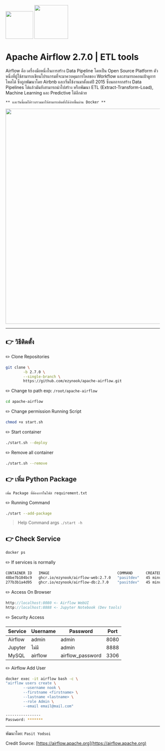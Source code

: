 <img src="https://upload.wikimedia.org/wikipedia/commons/d/de/AirflowLogo.png" width="90">
<img src="https://upload.wikimedia.org/wikipedia/commons/thumb/4/4e/Docker_%28container_engine%29_logo.svg/2560px-Docker_%28container_engine%29_logo.svg.png" width="110">

# Apache Airflow 2.7.0 | ETL tools
Airflow คือ เครื่องมือหนึ่งในการสร้าง Data Pipeline โดยเป็น Open Source Platform ตัวหนึ่งที่ผู้ใช้สามารถเขียนโปรแกรมที่จะมาควบคุมการไหลของ Workflow และสามารถคอนเฝ้าดูการไหลได้ ซึ่งถูกพัฒนาโดย Airbnb และเริ่มใช้งานมาตั้งแต่ปี 2015 ซึ่งนอกจากสร้าง Data Pipelines ได้แล้วมันยังสามารถนำไปสร้าง หรือพัฒนา ETL (Extract-Transform-Load), Machine Learning และ Predictive ได้อีกด้วย 

```** และวันนี้ผมได้รวบรวมมาให้สามารถติดตั้งได้ง่ายขึ้นผ่าน Docker **```

<img src="https://airflow.apache.org/docs/apache-airflow/stable/_images/dags.png" width="700">

---
## 👉 วิธีติดตั้ง
✏️ Clone Repositories
```bash
git clone \
        -b 2.7.0 \
        --single-branch \
        https://github.com/ezynook/apache-airflow.git
```
✏️ Change to path exp: ```/root/apache-airflow```
```bash
cd apache-airflow
```
✏️ Change permission Running Script
```bash
chmod +x start.sh
```
✏️ Start container
```bash
./start.sh --deploy
```
✏️ Remove all container
```bash
./start.sh --remove
```
## 👉 เพิ่ม Python Package

```เพิ่ม Package ที่ต้องการในไฟล์ requirement.txt```

✏️ Running Command
```bash
./start --add-package
```
> Help Command args ```./start -h```

## 👉 Check Service
```bash
docker ps
```
✏️ If services is normally
```bash
CONTAINER ID   IMAGE                               COMMAND      CREATED          STATUS          PORTS                                                                                  NAMES
48be7b104bc9   ghcr.io/ezynook/airflow-web:2.7.0   "pasitdev"   45 minutes ago   Up 45 minutes   0.0.0.0:8080->8080/tcp, :::8080->8080/tcp, 0.0.0.0:8888->8888/tcp, :::8888->8888/tcp   airflow
277b3b1a4d95   ghcr.io/ezynook/airflow-db:2.7.0    "pasitdev"   45 minutes ago   Up 45 minutes   0.0.0.0:3306->3306/tcp, :::3306->3306/tcp, 5432/tcp                                    airflow_db
```
✏️ Access On Browser
```javascript
http://localhost:8080 <- Airflow WebUI
http://localhost:8888 <- Jupyter Notebook (Dev tools)
```
✏️ Security Access

| Service | Username | Password         | Port |
|---------|----------|------------------|------|
| Airflow | admin    | admin            | 8080 |
| Jupyter | ไม่มี      | admin            | 8888 |
| MySQL   | airflow  | airflow_password | 3306 |

✏️ Airflow Add User
```bash
docker exec -it airflow bash -c \
"airflow users create \
        --username nook \
        --firstname <firstname> \
        --lastname <lastname> \
        --role Admin \
        --email email@mail.com"

----------------
Password: *******
```

---

พัฒนาโดย: ```Pasit Yodsoi```

Credit Source: [https://airflow.apache.org](https://airflow.apache.org)